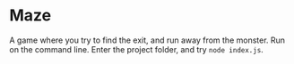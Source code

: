 # Maze

A game where you try to find the exit, and run away from the monster. Run on the command line. Enter the project folder, and try `node index.js`.
